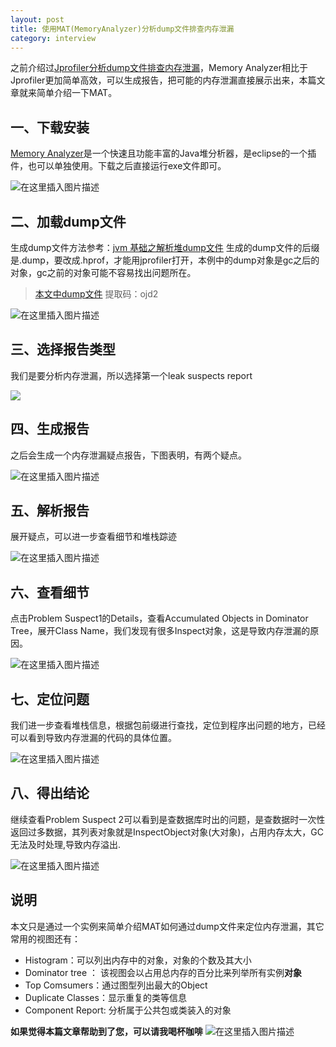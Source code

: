 ```yaml
---
layout: post
title: 使用MAT(MemoryAnalyzer)分析dump文件排查内存泄漏
category: interview
---
```


之前介绍过[Jprofiler分析dump文件排查内存泄漏]()，Memory Analyzer相比于Jprofiler更加简单高效，可以生成报告，把可能的内存泄漏直接展示出来，本篇文章就来简单介绍一下MAT。

## 一、下载安装
[Memory Analyzer]( https://www.eclipse.org/mat/downloads.php )是一个快速且功能丰富的Java堆分析器，是eclipse的一个插件，也可以单独使用。下载之后直接运行exe文件即可。

![在这里插入图片描述](http://www.laughitover.com/assets/images/2020/mat/008.png)

## 二、加载dump文件

生成dump文件方法参考：[jvm 基础之解析堆dump文件](http://www.laughitover.com//interview/2020/01/13/jvm-dump.html) 生成的dump文件的后缀是.dump，要改成.hprof，才能用jprofiler打开，本例中的dump对象是gc之后的对象，gc之前的对象可能不容易找出问题所在。

> [本文中dump文件](https://pan.baidu.com/s/1T8519PZ3b7TAfGGHm0AgOQ) 提取码：ojd2

![在这里插入图片描述](http://www.laughitover.com/assets/images/2020/mat/001.png)

## 三、选择报告类型

我们是要分析内存泄漏，所以选择第一个leak suspects report

![](http://www.laughitover.com/assets/images/2020/mat/002.png)

## 四、生成报告

之后会生成一个内存泄漏疑点报告，下图表明，有两个疑点。

![在这里插入图片描述](http://www.laughitover.com/assets/images/2020/mat/003.png)

## 五、解析报告

展开疑点，可以进一步查看细节和堆栈踪迹

![在这里插入图片描述](http://www.laughitover.com/assets/images/2020/mat/004.png)

## 六、查看细节

点击Problem Suspect1的Details，查看Accumulated Objects in Dominator Tree，展开Class Name，我们发现有很多Inspect对象，这是导致内存泄漏的原因。

![在这里插入图片描述](http://www.laughitover.com/assets/images/2020/mat/005.png)

## 七、定位问题

我们进一步查看堆栈信息，根据包前缀进行查找，定位到程序出问题的地方，已经可以看到导致内存泄漏的代码的具体位置。

![在这里插入图片描述](http://www.laughitover.com/assets/images/2020/mat/006.png)

## 八、得出结论

继续查看Problem Suspect 2可以看到是查数据库时出的问题，是查数据时一次性返回过多数据，其列表对象就是InspectObject对象(大对象)，占用内存太大，GC无法及时处理,导致内存溢出. 

![在这里插入图片描述](http://www.laughitover.com/assets/images/2020/mat/007.png)

## 说明

本文只是通过一个实例来简单介绍MAT如何通过dump文件来定位内存泄漏，其它常用的视图还有：

-  Histogram：可以列出内存中的对象，对象的个数及其大小 
-  Dominator tree ： 该视图会以占用总内存的百分比来列举所有实例**对象**
- Top Comsumers：通过图型列出最大的Object
- Duplicate Classes：显示重复的类等信息
- Component Report:  分析属于公共包或类装入的对象





**如果觉得本篇文章帮助到了您，可以请我喝杯咖啡**
![在这里插入图片描述](http://www.laughitover.com/assets/images/admireCode.jpg) 